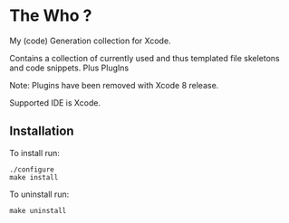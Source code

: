 The Who ?
=========

My (code) Generation collection for Xcode. 

Contains a collection of currently used and thus templated file skeletons and code snippets. Plus PlugIns

Note: Plugins have been removed with Xcode 8 release.

Supported IDE is Xcode.

Installation
------------

To install run:
```
./configure
make install
```
To uninstall run:
```
make uninstall
```
